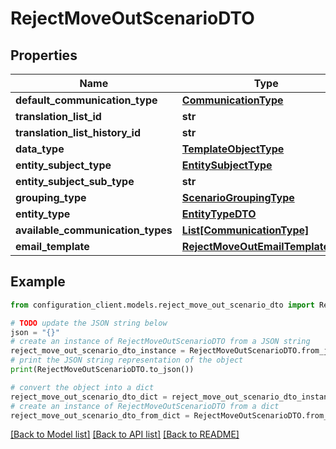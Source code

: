 # RejectMoveOutScenarioDTO


## Properties

Name | Type | Description | Notes
------------ | ------------- | ------------- | -------------
**default_communication_type** | [**CommunicationType**](CommunicationType.md) |  | [optional] 
**translation_list_id** | **str** |  | [optional] 
**translation_list_history_id** | **str** |  | [optional] 
**data_type** | [**TemplateObjectType**](TemplateObjectType.md) |  | [optional] 
**entity_subject_type** | [**EntitySubjectType**](EntitySubjectType.md) |  | [optional] 
**entity_subject_sub_type** | **str** |  | [optional] 
**grouping_type** | [**ScenarioGroupingType**](ScenarioGroupingType.md) |  | [optional] 
**entity_type** | [**EntityTypeDTO**](EntityTypeDTO.md) |  | [optional] 
**available_communication_types** | [**List[CommunicationType]**](CommunicationType.md) |  | [optional] 
**email_template** | [**RejectMoveOutEmailTemplateDTO**](RejectMoveOutEmailTemplateDTO.md) |  | [optional] 

## Example

```python
from configuration_client.models.reject_move_out_scenario_dto import RejectMoveOutScenarioDTO

# TODO update the JSON string below
json = "{}"
# create an instance of RejectMoveOutScenarioDTO from a JSON string
reject_move_out_scenario_dto_instance = RejectMoveOutScenarioDTO.from_json(json)
# print the JSON string representation of the object
print(RejectMoveOutScenarioDTO.to_json())

# convert the object into a dict
reject_move_out_scenario_dto_dict = reject_move_out_scenario_dto_instance.to_dict()
# create an instance of RejectMoveOutScenarioDTO from a dict
reject_move_out_scenario_dto_from_dict = RejectMoveOutScenarioDTO.from_dict(reject_move_out_scenario_dto_dict)
```
[[Back to Model list]](../README.md#documentation-for-models) [[Back to API list]](../README.md#documentation-for-api-endpoints) [[Back to README]](../README.md)


